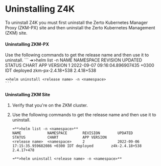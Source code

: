 # Uninstalling Z4K

To uninstall Z4K you must first uninstall the Zerto Kubernetes Manager Proxy (ZKM-PX) site and then uninstall the Zerto Kubernetes Management (ZKM) site.

#### Uninstalling ZKM-PX
    
Use the following commands to get the release name and then use it to uninstall.
    ```
    ➜>helm list -n <namespace>
    NAME            NAMESPACE       REVISION        UPDATED                                 STATUS          CHART                   APP VERSION
    <release name>  <namespace>     1               2022-09-07 09:16:04.896907435 +0300 IDT deployed        zkm-px-2.4.18+538       2.4.18+538

    ➜>helm uninstall <release name> -n <namespace>
    ```

#### Uninstalling ZKM Site

1. Verify that you're on the ZKM cluster.
2. Use the following commands to get the release name and then use it to uninstall.

    ```   
    ➜**>helm list -n <namespace>**
    NAME            NAMESPACE       REVISION        UPDATED                                 STATUS          CHART           APP VERSION
    <release name>  <namespace>     2               2022-09-06 17:15:35.959682086 +0300 IDT deployed        z4k-2.4.18+538  2.4.17+478

    ➜**>helm uninstall <release name> -n <namespace>**
    ```
